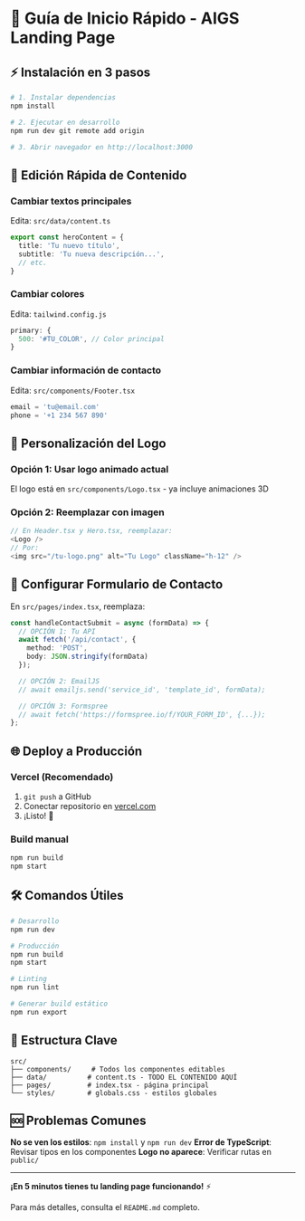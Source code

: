 # 🚀 Guía de Inicio Rápido - AIGS Landing Page

## ⚡ Instalación en 3 pasos

```bash
# 1. Instalar dependencias
npm install

# 2. Ejecutar en desarrollo
npm run dev git remote add origin 

# 3. Abrir navegador en http://localhost:3000
```

## 📝 Edición Rápida de Contenido

### Cambiar textos principales
Edita: `src/data/content.ts`

```typescript
export const heroContent = {
  title: 'Tu nuevo título',
  subtitle: 'Tu nueva descripción...',
  // etc.
}
```

### Cambiar colores
Edita: `tailwind.config.js`

```javascript
primary: {
  500: '#TU_COLOR', // Color principal
}
```

### Cambiar información de contacto
Edita: `src/components/Footer.tsx`

```typescript
email = 'tu@email.com'
phone = '+1 234 567 890'
```

## 🎨 Personalización del Logo

### Opción 1: Usar logo animado actual
El logo está en `src/components/Logo.tsx` - ya incluye animaciones 3D

### Opción 2: Reemplazar con imagen
```typescript
// En Header.tsx y Hero.tsx, reemplazar:
<Logo />
// Por:
<img src="/tu-logo.png" alt="Tu Logo" className="h-12" />
```

## 📧 Configurar Formulario de Contacto

En `src/pages/index.tsx`, reemplaza:

```typescript
const handleContactSubmit = async (formData) => {
  // OPCIÓN 1: Tu API
  await fetch('/api/contact', {
    method: 'POST',
    body: JSON.stringify(formData)
  });

  // OPCIÓN 2: EmailJS
  // await emailjs.send('service_id', 'template_id', formData);

  // OPCIÓN 3: Formspree
  // await fetch('https://formspree.io/f/YOUR_FORM_ID', {...});
};
```

## 🌐 Deploy a Producción

### Vercel (Recomendado)
1. `git push` a GitHub
2. Conectar repositorio en [vercel.com](https://vercel.com)
3. ¡Listo! 🎉

### Build manual
```bash
npm run build
npm start
```

## 🛠️ Comandos Útiles

```bash
# Desarrollo
npm run dev

# Producción
npm run build
npm start

# Linting
npm run lint

# Generar build estático
npm run export
```

## 📁 Estructura Clave

```
src/
├── components/     # Todos los componentes editables
├── data/          # content.ts - TODO EL CONTENIDO AQUÍ
├── pages/         # index.tsx - página principal
└── styles/        # globals.css - estilos globales
```

## 🆘 Problemas Comunes

**No se ven los estilos**: `npm install` y `npm run dev`
**Error de TypeScript**: Revisar tipos en los componentes
**Logo no aparece**: Verificar rutas en `public/`

---

**¡En 5 minutos tienes tu landing page funcionando!** ⚡

Para más detalles, consulta el `README.md` completo. 